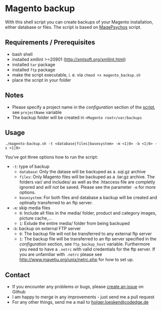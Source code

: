 # Magento backup
With this shell script you can create backups of your Magento installation, either database or files.
The script is based on [MagePsychos](http://www.blog.magepsycho.com/backup-magento-project-files-db-using-bash-script/) script.


## Requirements / Prerequisites
- bash shell
- installed xmllint >=20901 (http://xmlsoft.org/xmllint.html)
- installed `tar` package
- installed `ftp` package
- make the script executable, i. e. via `chmod +x magento_backup.sh`
- place the script in your <Magento root> folder

## Notes
- Please specify a project name in the _configuration_ section of the [script](magento_backup.sh), see `projectName` variable
- The backup folder will be created in `<Magento root>/var/backups`

## Usage
`./magento-backup.sh -t <database|files|basesystem> -m <1|0> -b <1|0> -s <1|0>`

You've got three options how to run the script:
* `-t`: type of backup
    * `database`: Only the datase will be backuped as a .sql.gz archive
    * `files`:  Only Magento files will be backuped as a .tar.gz archive.
                The folders var/ and includes/ as well as the .htaccess file are completly ignored and _will not_ be saved. Please see the parameter `-m` for more options.
    * `basesystem`: For both files and database a backup will be created and optinally transferred to an ftp server.
* `-m`: skip media files
    * `0`: Include all files in the media/ folder, product and category images, picture cache,...
    * `1`: Exlude the entire media/ folder from being backuped
* `-b`: backup on external FTP server
    * `0`: The backup file will not be transferred to any external ftp server
    * `1`: The backup file will be transferred to an ftp server specified in the _configuration_ section, see `ftp_backup_host` variable. Furthermore you need to have a `.netrc` with valid credentials for the ftp server.
    If you are unfamiliar with `.netrc` please see http://www.mavetju.org/unix/netrc.php for how to set up.

## Contact
* If you encounter any problems or bugs, please [create an issue](https://github.com/codedge/magento-backup/issues/new) on Github
* I am happy to merge in any improvements - just send me a pull request
* For any other things, send me a mail to holger.loesken@codedge.de



